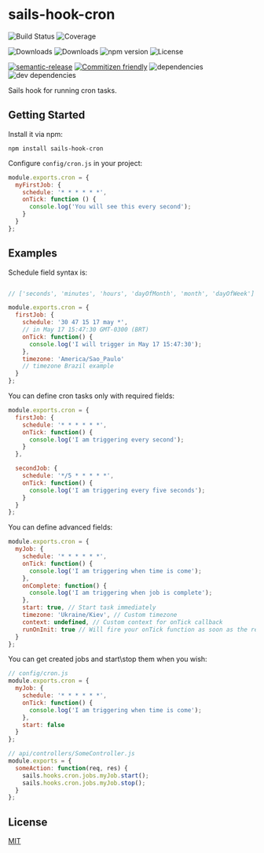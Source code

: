 # sails-hook-cron

![Build Status](https://img.shields.io/travis/ghaiklor/sails-hook-cron.svg)
![Coverage](https://img.shields.io/coveralls/ghaiklor/sails-hook-cron.svg)

![Downloads](https://img.shields.io/npm/dm/sails-hook-cron.svg)
![Downloads](https://img.shields.io/npm/dt/sails-hook-cron.svg)
![npm version](https://img.shields.io/npm/v/sails-hook-cron.svg)
![License](https://img.shields.io/npm/l/sails-hook-cron.svg)

[![semantic-release](https://img.shields.io/badge/%20%20%F0%9F%93%A6%F0%9F%9A%80-semantic--release-e10079.svg)](https://github.com/semantic-release/semantic-release)
[![Commitizen friendly](https://img.shields.io/badge/commitizen-friendly-brightgreen.svg)](http://commitizen.github.io/cz-cli/)
![dependencies](https://img.shields.io/david/ghaiklor/sails-hook-cron.svg)
![dev dependencies](https://img.shields.io/david/dev/ghaiklor/sails-hook-cron.svg)

Sails hook for running cron tasks.

## Getting Started

Install it via npm:

```shell
npm install sails-hook-cron
```

Configure `config/cron.js` in your project:

```javascript
module.exports.cron = {
  myFirstJob: {
    schedule: '* * * * * *',
    onTick: function () {
      console.log('You will see this every second');
    }
  }
};
```

## Examples

Schedule field syntax is:

```javascript

// ['seconds', 'minutes', 'hours', 'dayOfMonth', 'month', 'dayOfWeek']

module.exports.cron = {
  firstJob: {
    schedule: '30 47 15 17 may *',
    // in May 17 15:47:30 GMT-0300 (BRT)
    onTick: function() {
      console.log('I will trigger in May 17 15:47:30');
    },
    timezone: 'America/Sao_Paulo'
    // timezone Brazil example
  }
};
```

You can define cron tasks only with required fields:

```javascript
module.exports.cron = {
  firstJob: {
    schedule: '* * * * * *',
    onTick: function() {
      console.log('I am triggering every second');
    }
  },

  secondJob: {
    schedule: '*/5 * * * * *',
    onTick: function() {
      console.log('I am triggering every five seconds');
    }
  }
};
```

You can define advanced fields:

```javascript
module.exports.cron = {
  myJob: {
    schedule: '* * * * * *',
    onTick: function() {
      console.log('I am triggering when time is come');
    },
    onComplete: function() {
      console.log('I am triggering when job is complete');
    },
    start: true, // Start task immediately
    timezone: 'Ukraine/Kiev', // Custom timezone
    context: undefined, // Custom context for onTick callback
    runOnInit: true // Will fire your onTick function as soon as the requisit initialization has happened.
  }
};
```

You can get created jobs and start\stop them when you wish:

```javascript
// config/cron.js
module.exports.cron = {
  myJob: {
    schedule: '* * * * * *',
    onTick: function() {
      console.log('I am triggering when time is come');
    },
    start: false
  }
};

// api/controllers/SomeController.js
module.exports = {
  someAction: function(req, res) {
    sails.hooks.cron.jobs.myJob.start();
    sails.hooks.cron.jobs.myJob.stop();
  }
};
```

## License

[MIT](./LICENSE)
